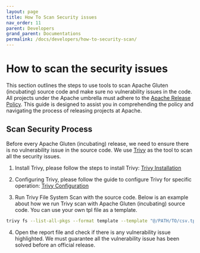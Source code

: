 ```yaml
---
layout: page
title: How To Scan Security issues
nav_order: 11
parent: Developers
grand_parent: Documentations
permalink: /docs/developers/how-to-security-scan/
---
```

# How to scan the security issues

This section outlines the steps to use tools to scan Apache Gluten (incubating) source code and make sure no vulnerability issues in the code.
All projects under the Apache umbrella must adhere to the [Apache Release Policy](https://www.apache.org/legal/release-policy.html). This guide is designed to assist you in comprehending the policy and navigating the process of releasing projects at Apache.

## Scan Security Process

Before every Apache Gluten (incubating) release, we need to ensure there is no vulnerability issue in the source code.
We use [Trivy](https://github.com/aquasecurity/trivy) as the tool to scan all the security issues.


1. Install Trivy, please follow the steps to install Trivy: [Trivy Installation](https://trivy.dev/latest/getting-started/installation/)

2. Configuring Trivy, please follow the guide to configure Trivy for specific operation: [Trivy Configuration](https://trivy.dev/latest/docs/configuration/)

3. Run Trivy File System Scan with the source code. Below is an example about how we run Trivy scan with Apache Gluten (incubating) source code. You can use your own tpl file as a template.

```bash
trivy fs --list-all-pkgs --format template --template "@/PATH/TO/csv.tpl" --output ./trivy-report.csv /PATH/TO/GLUTEN_LOCATION/
```

4. Open the report file and check if there is any vulnerability issue highlighted. We must guarantee all the vulnerability issue has been solved before an official release.

